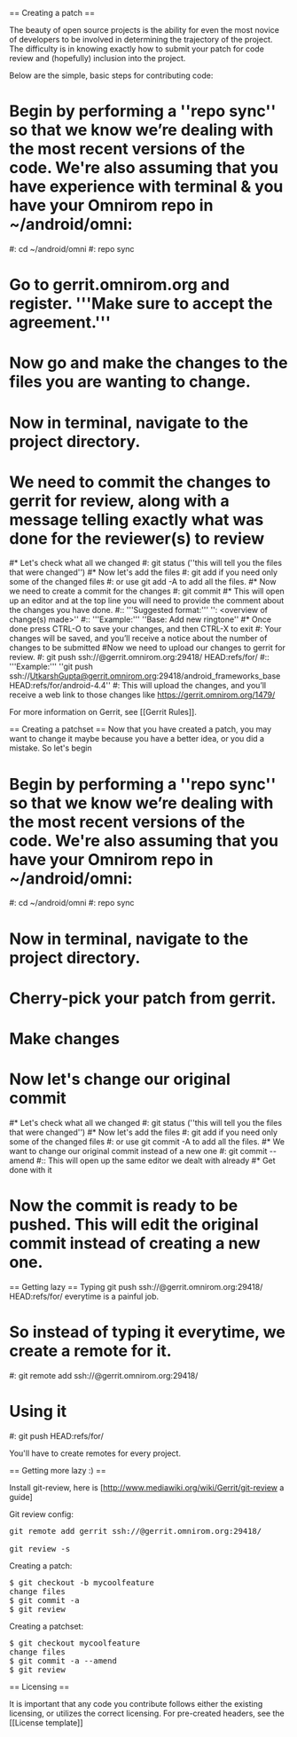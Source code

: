 
== Creating a patch ==

The beauty of open source projects is the ability for even the most novice of developers to be involved in determining the trajectory of the project. The difficulty is in knowing exactly how to submit your patch for code review and (hopefully) inclusion into the project.

Below are the simple, basic steps for contributing code:
# Begin by performing a ''repo sync'' so that we know we’re dealing with the most recent versions of the code. We're also assuming that you have experience with terminal & you have your Omnirom repo in ~/android/omni:
#: cd ~/android/omni
#: repo sync
# Go to gerrit.omnirom.org and register. '''Make sure to accept the agreement.'''
# Now go and make the changes to the files you are wanting to change.
# Now in terminal, navigate to the project directory.
# We need to commit the changes to gerrit for review, along with a message telling exactly what was done for the reviewer(s) to review
#* Let's check what all we changed
#:  git status  (''this will tell you the files that were changed'')
#* Now let's add the files
#:  git add <file name> if you need only some of the changed files
#:  or use git add -A to add all the files.
#* Now we need to create a commit for the changes
#:  git commit
#* This will open up an editor and at the top line you will need to provide the comment about the changes you have done.
#::  '''Suggested format:''' ''<PackageName>: <overview of change(s) made>''
#::  '''Example:''' ''Base: Add new ringtone''
#* Once done press CTRL-O to save your changes, and then CTRL-X to exit
#: Your changes will be saved, and you’ll receive a notice about the number of changes to be submitted
#Now we need to upload our changes to gerrit for review.
#: <nowiki>git push ssh://<username>@gerrit.omnirom.org:29418/<project> HEAD:refs/for/<branch></nowiki>
#::  '''Example:''' ''<nowiki>git push ssh://UtkarshGupta@gerrit.omnirom.org:29418/android_frameworks_base HEAD:refs/for/android-4.4</nowiki>''
#: This will upload the changes, and you’ll receive a web link to those changes like https://gerrit.omnirom.org/1479/

For more information on Gerrit, see [[Gerrit Rules]].

== Creating a patchset ==
Now that you have created a patch, you may want to change it maybe because you have a better idea, or you did a mistake.
So let's begin
# Begin by performing a ''repo sync'' so that we know we’re dealing with the most recent versions of the code. We're also assuming that you have your Omnirom repo in ~/android/omni:
#: cd ~/android/omni
#: repo sync
# Now in terminal, navigate to the project directory.
# Cherry-pick your patch from gerrit.
# Make changes
# Now let's change our original commit
#* Let's check what all we changed
#:  git status  (''this will tell you the files that were changed'')
#* Now let's add the files
#:  git add <file name> if you need only some of the changed files
#:  or use git commit -A to add all the files.
#* We want to change our original commit instead of a new one
#:  git commit --amend
#:: This will open up the same editor we dealt with already
#* Get done with it
# Now the commit is ready to be pushed. This will edit the original commit instead of creating a new one.

== Getting lazy ==
Typing <nowiki>git push ssh://<username>@gerrit.omnirom.org:29418/<project> HEAD:refs/for/<branch></nowiki> everytime is a painful job.
# So instead of typing it everytime, we create a remote for it.
#: <nowiki>git remote add <name> ssh://<username>@gerrit.omnirom.org:29418/<project></nowiki>
# Using it
#: git push <name> HEAD:refs/for/<branch>

You'll have to create remotes for every project.

== Getting more lazy :) ==

Install git-review, here is [http://www.mediawiki.org/wiki/Gerrit/git-review a guide]

Git review config:
<pre>
<nowiki>git remote add gerrit ssh://<username>@gerrit.omnirom.org:29418/<project></nowiki>

git review -s
</pre>

Creating a patch:
<pre>
$ git checkout -b mycoolfeature
change files
$ git commit -a
$ git review
</pre>

Creating a patchset:
<pre>
$ git checkout mycoolfeature
change files
$ git commit -a --amend
$ git review
</pre>

== Licensing ==

It is important that any code you contribute follows either the existing licensing, or utilizes the correct licensing. For pre-created headers, see the [[License template]]
